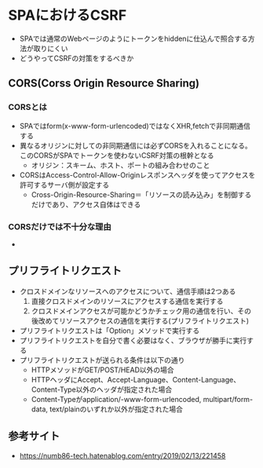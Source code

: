 # SPAにおけるCSRF

* SPAでは通常のWebページのようにトークンをhiddenに仕込んで照合する方法が取りにくい
* どうやってCSRFの対策をするべきか

## CORS(Corss Origin Resource Sharing)
### CORSとは
* SPAではform(x-www-form-urlencoded)ではなくXHR,fetchで非同期通信する
* 異なるオリジンに対しての非同期通信には必ずCORSを入れることになる。このCORSがSPAでトークンを使わないCSRF対策の根幹となる
    * オリジン：スキーム、ホスト、ポートの組み合わせのこと
* CORSはAccess-Control-Allow-Originレスポンスヘッダを使ってアクセスを許可するサーバ側が設定する
    * Cross-Origin-Resource-Sharing＝「リソースの読み込み」を制御するだけであり、アクセス自体はできる

### CORSだけでは不十分な理由
* 


## プリフライトリクエスト
* クロスドメインなリソースへのアクセスについて、通信手順は2つある
    1. 直接クロスドメインのリソースにアクセスする通信を実行する
    2. クロスドメインアクセスが可能かどうかチェック用の通信を行い、その後改めてリソースアクセスの通信を実行する(プリフライトリクエスト)
* プリフライトリクエストは「Option」メソッドで実行する
* プリフライトリクエストを自分で書く必要はなく、ブラウザが勝手に実行する
* プリフライトリクエストが送られる条件は以下の通り
    * HTTPメソッドがGET/POST/HEAD以外の場合
    * HTTPヘッダにAccept、Accept-Language、Content-Language、Content-Type以外のヘッダが指定された場合
    * Content-Typeがapplication/-www-form-urlencoded, multipart/form-data, text/plainのいずれか以外が指定された場合



## 参考サイト
* https://numb86-tech.hatenablog.com/entry/2019/02/13/221458